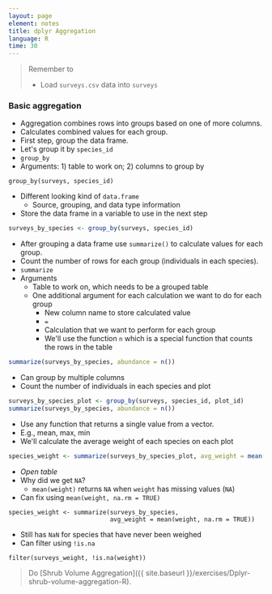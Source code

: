 ```yaml
---
layout: page
element: notes
title: dplyr Aggregation
language: R
time: 30
---
```


> Remember to
> 
> * Load `surveys.csv` data into `surveys`

### Basic aggregation

* Aggregation combines rows into groups based on one of more columns.
* Calculates combined values for each group.
* First step, group the data frame.
* Let's group it by `species_id`
* `group_by`
* Arguments: 1) table to work on; 2) columns to group by 

```
group_by(surveys, species_id)
```

* Different looking kind of `data.frame`
    * Source, grouping, and data type information
* Store the data frame in a variable to use in the next step

```r
surveys_by_species <- group_by(surveys, species_id)
```

* After grouping a data frame use `summarize()` to calculate values for each group.
* Count the number of rows for each group (individuals in each species).
* `summarize`
* Arguments
  * Table to work on, which needs to be a grouped table
  * One additional argument for each calculation we want to do for each group
    * New column name to store calculated value
    * `=`
    * Calculation that we want to perform for each group
    * We'll use the function `n` which is a special function that counts the rows in the table

```r
summarize(surveys_by_species, abundance = n())
```

* Can group by multiple columns
* Count the number of individuals in each species and plot

```r
surveys_by_species_plot <- group_by(surveys, species_id, plot_id)
summarize(surveys_by_species, abundance = n())
```

* Use any function that returns a single value from a vector.
* E.g., mean, max, min
* We'll calculate the average weight of each species on each plot

```r
species_weight <- summarize(surveys_by_species_plot, avg_weight = mean(weight))
```

* *Open table*
* Why did we get `NA`?
    * `mean(weight)` returns `NA` when `weight` has missing values (`NA`)
* Can fix using `mean(weight, na.rm = TRUE)`

```
species_weight <- summarize(surveys_by_species,
                            avg_weight = mean(weight, na.rm = TRUE))
```

* Still has `NaN` for species that have never been weighed
* Can filter using `!is.na`

```
filter(surveys_weight, !is.na(weight))
```

> Do [Shrub Volume Aggregation]({{ site.baseurl }}/exercises/Dplyr-shrub-volume-aggregation-R).

